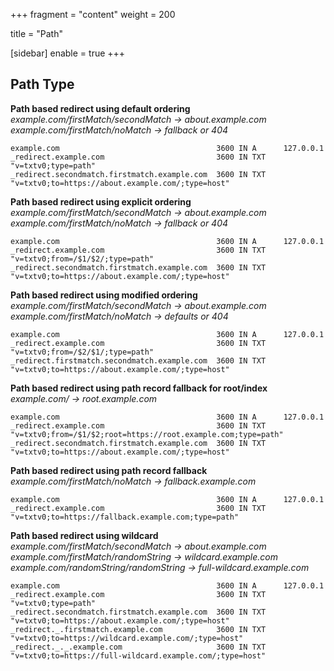 +++
fragment = "content"
weight = 200

title = "Path"

[sidebar]
  enable = true
+++

## Path Type
**Path based redirect using default ordering**  
*example.com/firstMatch/secondMatch -> about.example.com*
*example.com/firstMatch/noMatch -> fallback or 404*
```
example.com                                   3600 IN A      127.0.0.1
_redirect.example.com                         3600 IN TXT    "v=txtv0;type=path"
_redirect.secondmatch.firstmatch.example.com  3600 IN TXT    "v=txtv0;to=https://about.example.com/;type=host"
```

**Path based redirect using explicit ordering**  
*example.com/firstMatch/secondMatch -> about.example.com*
*example.com/firstMatch/noMatch -> fallback or 404*
```
example.com                                   3600 IN A      127.0.0.1
_redirect.example.com                         3600 IN TXT    "v=txtv0;from=/$1/$2/;type=path"
_redirect.secondmatch.firstmatch.example.com  3600 IN TXT    "v=txtv0;to=https://about.example.com/;type=host"
```

**Path based redirect using modified ordering**  
*example.com/firstMatch/secondMatch -> about.example.com*
*example.com/firstMatch/noMatch -> defaults or 404*
```
example.com                                   3600 IN A      127.0.0.1
_redirect.example.com                         3600 IN TXT    "v=txtv0;from=/$2/$1/;type=path"
_redirect.firstmatch.secondmatch.example.com  3600 IN TXT    "v=txtv0;to=https://about.example.com/;type=host"
```

**Path based redirect using path record fallback for root/index**  
*example.com/ -> root.example.com*
```
example.com                                   3600 IN A      127.0.0.1
_redirect.example.com                         3600 IN TXT    "v=txtv0;from=/$1/$2;root=https://root.example.com;type=path"
_redirect.secondmatch.firstmatch.example.com  3600 IN TXT    "v=txtv0;to=https://about.example.com/;type=host"
```

**Path based redirect using path record fallback**  
*example.com/firstMatch/noMatch -> fallback.example.com*
```
example.com                                   3600 IN A      127.0.0.1
_redirect.example.com                         3600 IN TXT    "v=txtv0;to=https://fallback.example.com;type=path"
```

**Path based redirect using wildcard**  
*example.com/firstMatch/secondMatch -> about.example.com*
*example.com/firstMatch/randomString -> wildcard.example.com*
*example.com/randomString/randomString -> full-wildcard.example.com*

```
example.com                                   3600 IN A      127.0.0.1
_redirect.example.com                         3600 IN TXT    "v=txtv0;type=path"
_redirect.secondmatch.firstmatch.example.com  3600 IN TXT    "v=txtv0;to=https://about.example.com/;type=host"
_redirect._.firstmatch.example.com            3600 IN TXT    "v=txtv0;to=https://wildcard.example.com/;type=host"
_redirect._._.example.com                     3600 IN TXT    "v=txtv0;to=https://full-wildcard.example.com/;type=host"
```

<!--


*example.com/firstMatch/secondMatch -> about.example.com*
*example.com/firstMatch/noMatch -> fallback.example.com*
```
example.com                                   3600 IN A      127.0.0.1
_redirect.example.com                         3600 IN TXT    "v=txtv0;re=\/(.*)\/(.*);to=https://fallback.example.com;type=path"
_redirect.secondmatch.firstmatch.example.com  3600 IN TXT    "v=txtv0;to=https://about.example.com;type=host"
```

-->
